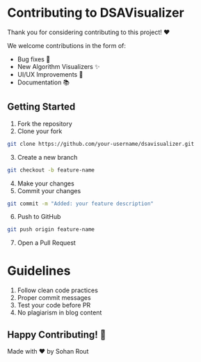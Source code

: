 # Contributing to DSAVisualizer

Thank you for considering contributing to this project! ❤️

We welcome contributions in the form of:

- Bug fixes 🐛  
- New Algorithm Visualizers ✨  
- UI/UX Improvements 🎨  
- Documentation 📚  

## Getting Started

1. Fork the repository  
2. Clone your fork  
```bash
git clone https://github.com/your-username/dsavisualizer.git
```

3. Create a new branch
```bash
git checkout -b feature-name
```
4.	Make your changes
5.	Commit your changes
```bash
git commit -m "Added: your feature description"
```
6.	Push to GitHub
```bash
git push origin feature-name
```
7.	Open a Pull Request

# Guidelines
1. Follow clean code practices
2. Proper commit messages
3. Test your code before PR
4. No plagiarism in blog content

## Happy Contributing! 🚀
Made with ❤️ by Sohan Rout